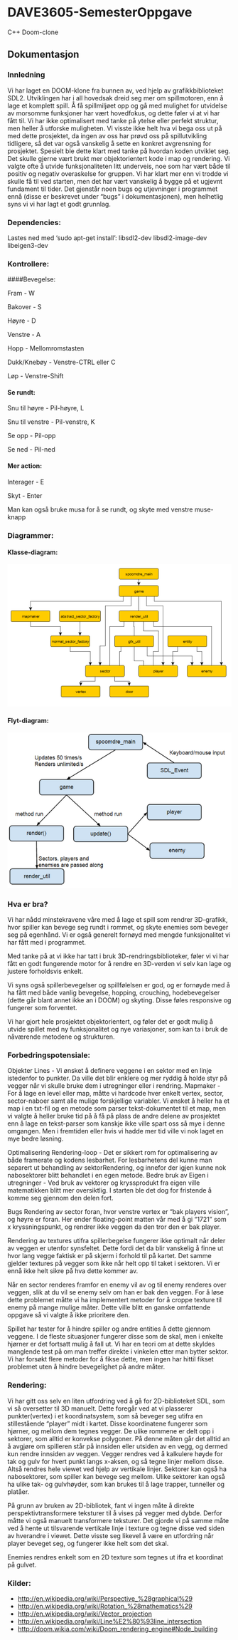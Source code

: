 # DAVE3605-SemesterOppgave
C++ Doom-clone

## Dokumentasjon

### Innledning
Vi har laget en DOOM-klone fra bunnen av, ved hjelp av grafikkbiblioteket SDL2. Utviklingen har i all hovedsak dreid seg mer om spillmotoren, enn å lage et komplett spill. Å få spillmiljøet opp og gå med mulighet for utvidelse av morsomme funksjoner har vært hovedfokus, og dette føler vi at vi har fått til. Vi har ikke optimalisert med tanke på ytelse eller perfekt struktur, men heller å utforske muligheten. Vi visste ikke helt hva vi bega oss ut på med dette prosjektet, da ingen av oss har prøvd oss på spillutvikling tidligere, så det var også vanskelig å sette en konkret avgrensning for prosjektet. Spesielt ble dette klart med tanke på hvordan koden utviklet seg. Det skulle gjerne vært brukt mer objektorientert kode i map og rendering. Vi valgte ofte å utvide funksjonaliteten litt underveis, noe som har vært både til positiv og negativ overaskelse for gruppen. Vi har klart mer enn vi trodde vi skulle få til ved starten, men det har vært vanskelig å bygge på et ugjevnt fundament til tider. Det gjenstår noen bugs og utjevninger i programmet ennå (disse er beskrevet under “bugs” i dokumentasjonen), men helhetlig syns vi vi har lagt et godt grunnlag. 


### Dependencies:
Lastes ned med ‘sudo apt-get install’:
libsdl2-dev
libsdl2-image-dev
libeigen3-dev 


### Kontrollere:

####Bevegelse:

Fram		-	W

Bakover	-	S

Høyre		-	D

Venstre	-	A

Hopp		-	Mellomromstasten

Dukk/Knebøy 	- 	Venstre-CTRL eller C

Løp		-	Venstre-Shift


#### Se rundt:   

Snu til høyre 	- 	Pil-høyre, L

Snu til venstre - 	Pil-venstre, K

Se opp		-	Pil-opp

Se ned		-	Pil-ned

#### Mer action:

Interager	-	E

Skyt		-	Enter


Man kan også bruke musa for å se rundt, og skyte med venstre muse-knapp


### Diagrammer:

#### Klasse-diagram:
![alt text](https://raw.githubusercontent.com/NegatioN/DAVE3605-SemesterOppgave/master/class-chart.png?token=AD2ciRRAq8GnoXs3G8IweqfIaIAJSZyGks5VT89wwA%3D%3D "Klasse-diagram")

#### Flyt-diagram:
![alt text](https://raw.githubusercontent.com/NegatioN/DAVE3605-SemesterOppgave/master/flow-chart.png?token=AD2ciXU_FrPgca3Yiungrlo1j4-J7lY3ks5VT8-JwA%3D%3D "Flyt-diagram")


### Hva er bra?
Vi har nådd minstekravene våre med å lage et spill som rendrer 3D-grafikk, hvor spiller kan bevege seg rundt i rommet, og skyte enemies som beveger seg på egenhånd. Vi er også generelt fornøyd med mengde funksjonalitet vi har fått med i programmet.

Med tanke på at vi ikke har tatt i bruk 3D-rendringsbiblioteker, føler vi vi har fått en godt fungerende motor for å rendre en 3D-verden vi selv kan lage og justere forholdsvis enkelt.

Vi syns også spillerbevegelser og spillfølelsen er god, og er fornøyde med å ha fått med både vanlig bevegelse, hopping, crouching, hodebevegelser (dette går blant annet ikke an i DOOM) og skyting. Disse føles responsive og fungerer som forventet.

Vi har gjort hele prosjektet objektorientert, og føler det er godt mulig å utvide spillet med ny funksjonalitet og nye variasjoner, som kan ta i bruk de nåværende metodene og strukturen.



### Forbedringspotensiale:
Objekter
Lines - Vi ønsket å definere veggene i en sektor med en linje istedenfor to punkter. Da ville det blir enklere og mer ryddig å holde styr på vegger når vi skulle bruke dem i utregninger eller i rendring.
Mapmaker - For å lage en level eller map, måtte vi hardcode hver enkelt vertex, sector, sector-naboer samt alle mulige forskjellige variabler. Vi ønsket å heller ha et map i en txt-fil og en metode som parser tekst-dokumentet til et map, men vi valgte å heller bruke tid på å få på plass de andre delene av prosjektet enn å lage en tekst-parser som kanskje ikke ville spart oss så mye i denne omgangen. Men i fremtiden eller hvis vi hadde mer tid ville vi nok laget en mye bedre løsning.

Optimalisering
Rendering-loop - Det er sikkert rom for optimalisering av både framerate og kodens lesbarhet. For lesbarhetens del kunne man separert ut behandling av sektorRendering, og innefor der igjen kunne nok nabosektorer blitt behandlet i en egen metode.
Bedre bruk av Eigen i utregninger - Ved bruk av vektorer og kryssprodukt fra eigen ville matematikken blitt mer oversiktlig. I starten ble det dog for fristende å komme seg gjennom den delen fort.

Bugs
Rendering av sector foran, hvor venstre vertex er “bak players vision”, og høyre er foran. Her ender floating-point matten vår med å gi “1721” som x kryssningspunkt, og rendrer ikke veggen da den tror den er bak player.

Rendering av textures utifra spillerbegelse fungerer ikke optimalt når deler av veggen er utenfor synsfeltet. Dette fordi det da blir vanskelig å finne ut hvor lang vegge faktisk er på skjerm i forhold til på kartet. Det samme gjelder textures på vegger som ikke når helt opp til taket i sektoren. Vi er ennå ikke helt sikre på hva dette kommer av.

Når en sector renderes framfor en enemy vil av og til enemy renderes over veggen, slik at du vil se enemy selv om han er bak den veggen. For å løse dette problemet måtte vi ha implementert metoder for å croppe texture til enemy på mange mulige måter. Dette ville blitt en ganske omfattende oppgave så vi valgte å ikke prioritere den.

Spillet har tester for å hindre spiller og andre entities å dette gjennom veggene. I de fleste situasjoner fungerer disse som de skal, men i enkelte hjørner er det fortsatt mulig å fall ut. Vi har en teori om at dette skyldes manglende test på om man treffer direkte i vinkelen etter man bytter sektor. Vi har forsøkt flere metoder for å fikse dette, men ingen har hittil fikset problemet uten å hindre bevegelighet på andre måter. 


### Rendering:
Vi har gitt oss selv en liten utfordring ved å gå for 2D-biblioteket SDL, som vi så oversetter til 3D manuelt. Dette foregår ved at vi plasserer punkter(vertex) i et koordinatsystem, som så beveger seg utifra en stillestående “player” midt i kartet. Disse koordinatene fungerer som hjørner, og mellom dem tegnes vegger. De ulike rommene er delt opp i sektorer, som alltid er konvekse polygoner. På denne måten går det alltid an å avgjøre om spilleren står på innsiden eller utsiden av en vegg, og dermed kun rendre innsiden av veggen. Vegger rendres ved å kalkulere høyde for tak og gulv for hvert punkt langs x-aksen, og så tegne linjer mellom disse. Altså rendres hele viewet ved hjelp av vertikale linjer. Sektorer kan også ha nabosektorer, som spiller kan bevege seg mellom. Ulike sektorer kan også ha ulike tak- og gulvhøyder, som kan brukes til å lage trapper, tunneller og platåer.

På grunn av bruken av 2D-bibliotek, fant vi ingen måte å direkte perspektivtransformere teksturer til å vises på vegger med dybde. Derfor måtte vi også manuelt transformere teksturer. Det gjorde vi på samme måte ved å hente ut tilsvarende vertikale linje i texture og tegne disse ved siden av hverandre i viewet. Dette visste seg likevel å være en utfordring når player beveget seg, og fungerer ikke helt som det skal.

Enemies rendres enkelt som en 2D texture som tegnes ut ifra et koordinat på gulvet.

### Kilder:
* http://en.wikipedia.org/wiki/Perspective_%28graphical%29
* http://en.wikipedia.org/wiki/Rotation_%28mathematics%29
* http://en.wikipedia.org/wiki/Vector_projection
* http://en.wikipedia.org/wiki/Line%E2%80%93line_intersection
* http://doom.wikia.com/wiki/Doom_rendering_engine#Node_building


